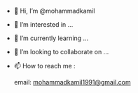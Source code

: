 - 👋 Hi, I’m @mohammadkamil
- 👀 I’m interested in ...
- 🌱 I’m currently learning ...
- 💞️ I’m looking to collaborate on ...
- 📫 How to reach me :

  email: mohammadkamil1991@gmail.com

<!---
mohammadkamil/mohammadkamil is a ✨ special ✨ repository because its `README.md` (this file) appears on your GitHub profile.
You can click the Preview link to take a look at your changes.
--->
